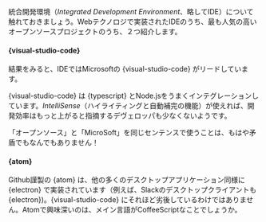 統合開発環境（*Integrated Development Environment*、略してIDE）について触れておきましょう。Webテクノロジで実装されたIDEのうち、最も人気の高いオープンソースプロジェクトのうち、２つ紹介します。

#### {visual-studio-code}

結果をみると、IDEではMicrosoftの {visual-studio-code} がリードしています。 

{visual-studio-code} は {typescript} とNode.jsをうまくインテグレーションしています。*IntelliSense*（ハイライティングと自動補完の機能）が使えれば、開発効率はもっと上がると指摘するデヴェロッパも少なくないようです。

「オープンソース」と「MicroSoft」を同じセンテンスで使うことは、もはや矛盾でもなんでもありません！

#### {atom}

Github謹製の {atom} は、他の多くのデスクトップアプリケーション同様に {electron} で実装されています（例えば、Slackのデスクトップクライアントも {electron})。{visual-studio-code} にそれほど劣後しているわけではありません。Atomで興味深いのは、メイン言語がCoffeeScriptなことでしょうか。
